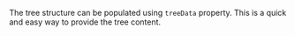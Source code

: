 The tree structure can be populated using `treeData` property. This is a quick and easy way to provide the tree content.